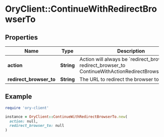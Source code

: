 # OryClient::ContinueWithRedirectBrowserTo

## Properties

| Name | Type | Description | Notes |
| ---- | ---- | ----------- | ----- |
| **action** | **String** | Action will always be &#x60;redirect_browser_to&#x60; redirect_browser_to ContinueWithActionRedirectBrowserToString |  |
| **redirect_browser_to** | **String** | The URL to redirect the browser to |  |

## Example

```ruby
require 'ory-client'

instance = OryClient::ContinueWithRedirectBrowserTo.new(
  action: null,
  redirect_browser_to: null
)
```

